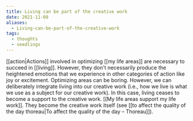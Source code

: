 ```yaml
---
title: Living can be part of the creative work
date: 2021-11-09
aliases:
  - Living-can-be-part-of-the-creative-work
tags:
  - thoughts
  - seedlings
---
```

[[action|Actions]] involved in optimizing [[my life areas]] are necessary to succeed in [[living]]. However, they don't necessarily produce the heightened emotions that we experience in other categories of action like joy or excitement. Optimizing areas can be boring. However, we can deliberately integrate living into our creative work (i.e., how we live is what we use as a subject for our creative work). In this case, living ceases to become a support to the creative work. [[My life areas support my life work]]. They become the creative work itself (see [[to affect the quality of the day thoreau|To affect the quality of the day – Thoreau]]).